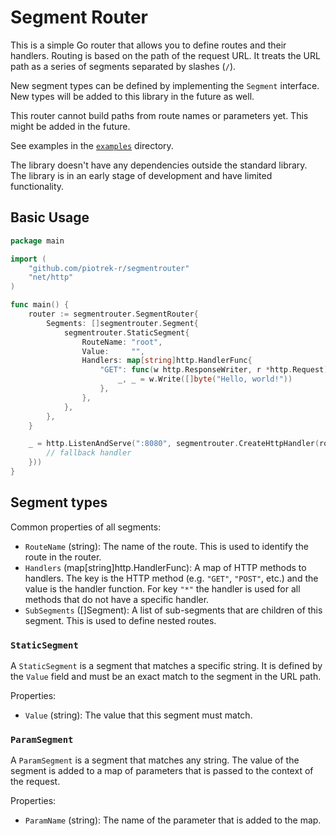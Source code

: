 # Segment Router #

This is a simple Go router that allows you to define routes and their handlers. Routing is based on the path of the request URL. It treats the URL path as a series of segments separated by slashes (`/`).

New segment types can be defined by implementing the `Segment` interface. New types will be added to this library in the future as well.

This router cannot build paths from route names or parameters yet. This might be added in the future.

See examples in the [`examples`](./examples) directory.

The library doesn't have any dependencies outside the standard library. The library is in an early stage of development and have limited functionality.

## Basic Usage ##

```go
package main

import (
	"github.com/piotrek-r/segmentrouter"
	"net/http"
)

func main() {
	router := segmentrouter.SegmentRouter{
		Segments: []segmentrouter.Segment{
			segmentrouter.StaticSegment{
				RouteName: "root",
				Value:     "",
				Handlers: map[string]http.HandlerFunc{
					"GET": func(w http.ResponseWriter, r *http.Request) {
						_, _ = w.Write([]byte("Hello, world!"))
					},
				},
			},
		},
	}

	_ = http.ListenAndServe(":8080", segmentrouter.CreateHttpHandler(router, func(w http.ResponseWriter, r *http.Request) {
		// fallback handler
	}))
}
```

## Segment types ##

Common properties of all segments:

- `RouteName` (string): The name of the route. This is used to identify the route in the router.
- `Handlers` (map[string]http.HandlerFunc): A map of HTTP methods to handlers. The key is the HTTP method (e.g. `"GET"`, `"POST"`, etc.) and the value is the handler function. For key `"*"` the handler is used for all methods that do not have a specific handler.
- `SubSegments` ([]Segment): A list of sub-segments that are children of this segment. This is used to define nested routes.

### `StaticSegment` ###

A `StaticSegment` is a segment that matches a specific string. It is defined by the `Value` field and must be an exact match to the segment in the URL path.

 Properties:

- `Value` (string): The value that this segment must match.

### `ParamSegment` ###

A `ParamSegment` is a segment that matches any string. The value of the segment is added to a map of parameters that is passed to the context of the request.

Properties:

- `ParamName` (string): The name of the parameter that is added to the map.

